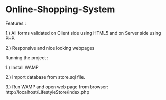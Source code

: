 # Online-Shopping-System

Features :

1.) All forms validated on Client side using HTML5 and on Server side using PHP.

2.) Responsive and nice looking webpages

 Running the project :

1.) Install WAMP

2.) Import database from store.sql file.

3.) Run WAMP and open web page from browser: http://localhost/LifestyleStore/index.php
